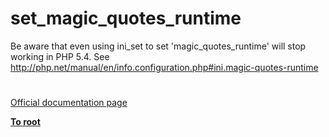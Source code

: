 # set_magic_quotes_runtime



Be aware that even using ini_set to set &apos;magic_quotes_runtime&apos; will stop working in PHP 5.4.  See http://php.net/manual/en/info.configuration.php#ini.magic-quotes-runtime  

#

[Official documentation page](https://www.php.net/manual/en/function.set-magic-quotes-runtime.php)

**[To root](/README.md)**